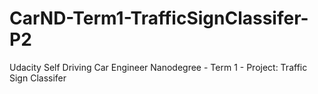 # CarND-Term1-TrafficSignClassifer-P2
Udacity Self Driving Car Engineer Nanodegree - Term 1 - Project: Traffic Sign Classifer
